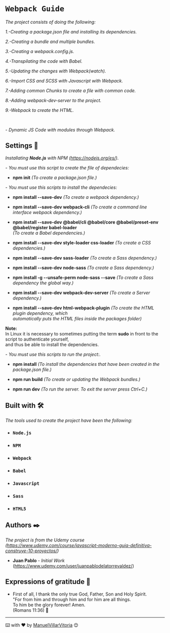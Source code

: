 # `Webpack Guide`

_The project consists of doing the following:_

_1.-Creating a package.json file and installing its dependencies._

_2.-Creating a bundle and multiple bundles._

_3.-Creating a webpack.config.js._

_4.-Transpilating the code with Babel._

_5.-Updating the changes with Webpack(watch)._

_6.-Import CSS and SCSS with Javascript with Webpack._

_7.-Adding common Chunks to create a file with common code._

_8.-Adding webpack-dev-server to the project._

_9.-Webpack to create the HTML._

 <br />

_- Dynamic JS Code with modules through Webpack._


## Settings 🔧

_Installating **Node.js** with NPM (https://nodejs.org/es/)._


_- You must use this script to create the file of dependecies:_

* **npm init**  _(To create a package.json file.)_


_- You must use this scripts to install the dependecies:_

* **npm install --save-dev**  _(To create a webpack dependency.)_

* **npm install --save-dev webpack-cli**  _(To create a command line interface webpack dependency.)_

* **npm install --save-dev @babel/cli @babel/core @babel/preset-env @babel/register babel-loader**  <br />
 _(To create a Babel dependencies.)_

* **npm install --save-dev style-loader css-loader**  _(To create a CSS dependencies.)_

* **npm install --save-dev sass-loader**  _(To create a Sass dependency.)_

* **npm install --save-dev node-sass**  _(To create a Sass dependency.)_

* **npm install -g --unsafe-perm node-sass --save**  _(To create a Sass dependency the global way.)_

* **npm install --save-dev webpack-dev-server**  _(To create a Server dependency.)_

* **npm install --save-dev html-webpack-plugin**  _(To create the HTML plugin dependency, which <br />
  automatically puts the HTML files inside the packages folder)_

**Note:** <br />
In Linux it is necessary to sometimes putting the term **sudo** in front to  the script to authenticate yourself, <br />
and thus be able to install the dependencies.


_- You must use this scripts to run the project:._

* **npm install**  _(To install the dependencies that have been created in the package.json file.)_

* **npm run build**  _(To create or updating the Webpack bundles.)_

* **npm run dev**  _(To run the server. To exit the server press Ctrl+C.)_


## Built with 🛠️

_The tools used to create the project have been the following:_

* ### `Node.js`
* ### `NPM` 
* ### `Webpack`
* ### `Babel`
* ### `Javascript`
* ### `Sass`
* ### `HTML5`

## Authors ✒️

_The project is from the Udemy course (https://www.udemy.com/course/javascript-moderno-guia-definitiva-construye-10-proyectos/)_

* **Juan Pablo** - *Initial Work* (https://www.udemy.com/user/juanpablodelatorrevaldez/)


## Expressions of gratitude 🎁

* First of all, I thank the only true God, Father, Son and Holy Spirit. <br />
"For from him and through him and for him are all things. <br />
To him be the glory forever! Amen. <br />
(Romans 11:36) 📢

---
⌨️ with ❤️ by [ManuelVillarVitoria](https://github.com/ManuelVillarVitoria) 😊

